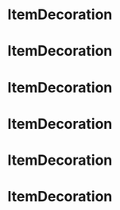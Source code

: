 # ItemDecoration
# ItemDecoration
# ItemDecoration
# ItemDecoration
# ItemDecoration
# ItemDecoration
